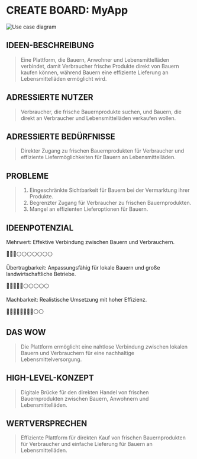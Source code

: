 #  CREATE BOARD: MyApp

![Use case diagram](SE2/usecase2.drawio.svg)

## IDEEN-BESCHREIBUNG
> Eine Plattform, die Bauern, Anwohner und Lebensmittelläden verbindet, damit Verbraucher frische Produkte direkt von Bauern kaufen können, während Bauern eine effiziente Lieferung an Lebensmittelläden ermöglicht wird.

## ADRESSIERTE NUTZER
> Verbraucher, die frische Bauernprodukte suchen, und Bauern, die direkt an Verbraucher und Lebensmittelläden verkaufen wollen.

## ADRESSIERTE BEDÜRFNISSE
> Direkter Zugang zu frischen Bauernprodukten für Verbraucher und effiziente Liefermöglichkeiten für Bauern an Lebensmittelläden.

## PROBLEME
> 1. Eingeschränkte Sichtbarkeit für Bauern bei der Vermarktung ihrer Produkte.
> 2. Begrenzter Zugang für Verbraucher zu frischen Bauernprodukten.
> 3. Mangel an effizienten Lieferoptionen für Bauern.

## IDEENPOTENZIAL
Mehrwert: Effektive Verbindung zwischen Bauern und Verbrauchern.

🔵🔵🔵⚪️⚪️⚪️⚪️⚪️⚪️⚪️

Übertragbarkeit: Anpassungsfähig für lokale Bauern und große landwirtschaftliche Betriebe.

🔵🔵🔵🔵🔵⚪️⚪️⚪️⚪️⚪️

Machbarkeit: Realistische Umsetzung mit hoher Effizienz.    

🔵🔵🔵🔵🔵🔵🔵🔵⚪️⚪️


## DAS WOW
> Die Plattform ermöglicht eine nahtlose Verbindung zwischen lokalen Bauern und Verbrauchern für eine nachhaltige Lebensmittelversorgung.

## HIGH-LEVEL-KONZEPT
> Digitale Brücke für den direkten Handel von frischen Bauernprodukten zwischen Bauern, Anwohnern und Lebensmittelläden.

## WERTVERSPRECHEN
> Effiziente Plattform für direkten Kauf von frischen Bauernprodukten für Verbraucher und einfache Lieferung für Bauern an Lebensmittelläden.
